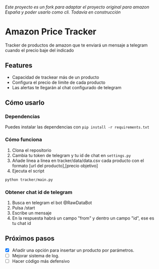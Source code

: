 *Este proyecto es un fork para adaptar el proyecto original para amazon España y poder usarlo como cli.*
*Todavía en construcción* 

# Amazon Price Tracker
Tracker de productos de amazon que te enviará un mensaje a telegram cuando el precio baje del indicado
## Features
* Capacidad de trackear más de un producto
* Configura el precio de límite de cada producto
* Las alertas te llegarán al chat configurado de telegram
## Cómo usarlo
### Dependencias
Puedes instalar las dependencias con `pip install -r requirements.txt`
### Cómo funciona
1. Clona el repositorio
2. Cambia tu token de telegram y tu id de chat en `settings.py` 
3. Añade linea a linea en tracker/data/data.csv cada producto con el formato [url del producto],[precio objetivo]
4. Ejecuta el script
```bash
python tracker/main.py
```
### Obtener chat id de telegram
1. Busca en telegram el bot @RawDataBot
2. Pulsa /start
3. Escribe un mensaje
4. En la respuesta habrá un campo "from" y dentro un campo "id", ese es tu chat id
## Próximos pasos
- [x] Añadir una opción para insertar un producto por parámetros. 
- [ ] Mejorar sistema de log. 
- [ ] Hacer código más defensivo